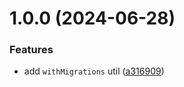 # 1.0.0 (2024-06-28)


### Features

* add `withMigrations` util ([a316909](https://github.com/ceski23/stan-js-utils/commit/a316909d53bbd921155a1782dec391bbad967a8e))
